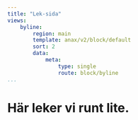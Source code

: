```yaml
---
title: "Lek-sida"
views:
    byline:
        region: main
        template: anax/v2/block/default
        sort: 2
        data:
            meta:
                type: single
                route: block/byline
...
```

Här leker vi runt lite.
=========================
